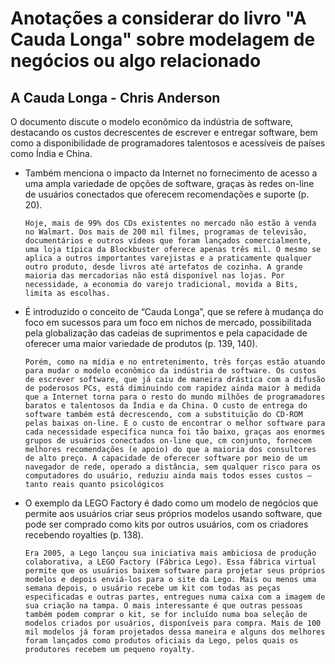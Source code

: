 # Anotações a considerar do livro "A Cauda Longa" sobre modelagem de negócios ou algo relacionado

## A Cauda Longa - Chris Anderson


O documento discute o modelo econômico da indústria de software, destacando os custos decrescentes de escrever e entregar software, bem como a disponibilidade de programadores talentosos e acessíveis de países como Índia e China.

- Também menciona o impacto da Internet no fornecimento de acesso a uma ampla variedade de opções de software, graças às redes on-line de usuários conectados que oferecem recomendações e suporte (p. 20).
    ```
    Hoje, mais de 99% dos CDs existentes no mercado não estão à venda no Walmart. Dos mais de 200 mil filmes, programas de televisão, documentários e outros vídeos que foram lançados comercialmente, uma loja típica da Blockbuster oferece apenas três mil. O mesmo se aplica a outros importantes varejistas e a praticamente qualquer outro produto, desde livros até artefatos de cozinha. A grande maioria das mercadorias não está disponível nas lojas. Por necessidade, a economia do varejo tradicional, movida a Bits, limita as escolhas.
    ```

- É introduzido o conceito de “Cauda Longa”, que se refere à mudança do foco em sucessos para um foco em nichos de mercado, possibilitada pela globalização das cadeias de suprimentos e pela capacidade de oferecer uma maior variedade de produtos (p. 139, 140).
    ```
    Porém, como na mídia e no entretenimento, três forças estão atuando para mudar o modelo econômico da indústria de software. Os custos de escrever software, que já caiu de maneira drástica com a difusão de poderosos PCs, está diminuindo com rapidez ainda maior à medida que a Internet torna para o resto do mundo milhões de programadores baratos e talentosos da Índia e da China. O custo de entrega do software também está decrescendo, com a substituição do CD-ROM pelas baixas on-line. E o custo de encontrar o melhor software para cada necessidade específica nunca foi tão baixo, graças aos enormes grupos de usuários conectados on-line que, cm conjunto, fornecem melhores recomendações (e apoio) do que a maioria dos consultores de alto preço. A capacidade de oferecer software por meio de um navegador de rede, operado a distância, sem qualquer risco para os computadores do usuário, reduziu ainda mais todos esses custos — tanto reais quanto psicológicos
    ```
    
- O exemplo da LEGO Factory é dado como um modelo de negócios que permite aos usuários criar seus próprios modelos usando software, que pode ser comprado como kits por outros usuários, com os criadores recebendo royalties (p. 138).
    ```
    Era 2005, a Lego lançou sua iniciativa mais ambiciosa de produção colaborativa, a LEGO Factory (Fábrica Lego). Essa fábrica virtual permite que os usuários baixem software para projetar seus próprios modelos e depois enviá-los para o site da Lego. Mais ou menos uma semana depois, o usuário recebe um kit com todas as peças especificadas e outras partes, entregues numa caixa com a imagem de sua criação na tampa. O mais interessante é que outras pessoas também podem comprar o kit, se for incluído numa boa seleção de modelos criados por usuários, disponíveis para compra. Mais de 100 mil modelos já foram projetados dessa maneira e alguns dos melhores foram lançados como produtos oficiais da Lego, pelos quais os produtores recebem um pequeno royalty.
    ```